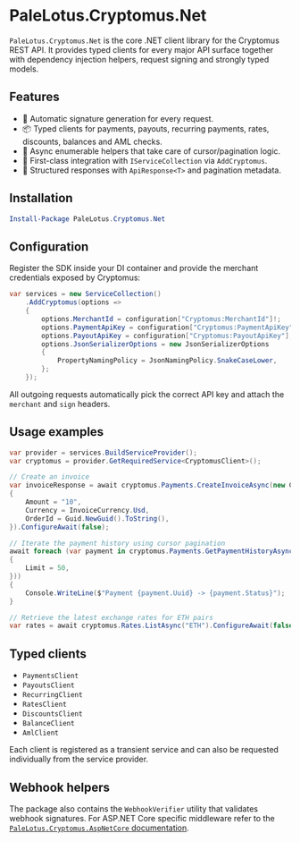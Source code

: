 # PaleLotus.Cryptomus.Net

`PaleLotus.Cryptomus.Net` is the core .NET client library for the Cryptomus REST API. It provides typed clients for every major API surface together with dependency injection helpers, request signing and strongly typed models.

## Features

- 🔐 Automatic signature generation for every request.
- 📦 Typed clients for payments, payouts, recurring payments, rates, discounts, balances and AML checks.
- 🔄 Async enumerable helpers that take care of cursor/pagination logic.
- 🧱 First-class integration with `IServiceCollection` via `AddCryptomus`.
- 🧪 Structured responses with `ApiResponse<T>` and pagination metadata.

## Installation

```powershell
Install-Package PaleLotus.Cryptomus.Net
```

## Configuration

Register the SDK inside your DI container and provide the merchant credentials exposed by Cryptomus:

```csharp
var services = new ServiceCollection()
    .AddCryptomus(options =>
    {
        options.MerchantId = configuration["Cryptomus:MerchantId"]!;
        options.PaymentApiKey = configuration["Cryptomus:PaymentApiKey"];
        options.PayoutApiKey = configuration["Cryptomus:PayoutApiKey"];
        options.JsonSerializerOptions = new JsonSerializerOptions
        {
            PropertyNamingPolicy = JsonNamingPolicy.SnakeCaseLower,
        };
    });
```

All outgoing requests automatically pick the correct API key and attach the `merchant` and `sign` headers.

## Usage examples

```csharp
var provider = services.BuildServiceProvider();
var cryptomus = provider.GetRequiredService<CryptomusClient>();

// Create an invoice
var invoiceResponse = await cryptomus.Payments.CreateInvoiceAsync(new CreateInvoiceRequest
{
    Amount = "10",
    Currency = InvoiceCurrency.Usd,
    OrderId = Guid.NewGuid().ToString(),
}).ConfigureAwait(false);

// Iterate the payment history using cursor pagination
await foreach (var payment in cryptomus.Payments.GetPaymentHistoryAsync(new PaymentHistoryRequest
{
    Limit = 50,
}))
{
    Console.WriteLine($"Payment {payment.Uuid} -> {payment.Status}");
}

// Retrieve the latest exchange rates for ETH pairs
var rates = await cryptomus.Rates.ListAsync("ETH").ConfigureAwait(false);
```

## Typed clients

- `PaymentsClient`
- `PayoutsClient`
- `RecurringClient`
- `RatesClient`
- `DiscountsClient`
- `BalanceClient`
- `AmlClient`

Each client is registered as a transient service and can also be requested individually from the service provider.

## Webhook helpers

The package also contains the `WebhookVerifier` utility that validates webhook signatures. For ASP.NET Core specific middleware refer to the [`PaleLotus.Cryptomus.AspNetCore` documentation](../PaleLotus.Cryptomus.AspNetCore/README.md).
